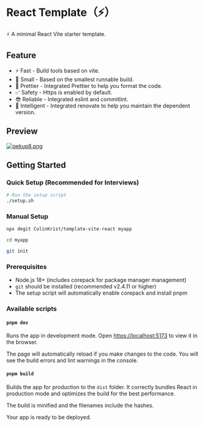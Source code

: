 # React Template（⚡️）

⚡️ A minimal React Vite starter template.

## Feature

- ⚡️ Fast - Build tools based on vite.
- 👻 Small - Based on the smallest runnable build.
- 💄 Prettier - Integrated Prettier to help you format the code.
- ✅ Safety - Https is enabled by default.
- 😎 Reliable - Integrated eslint and commitlint.
- 🤖 Intelligent - Integrated renovate to help you maintain the dependent version.

## Preview

[![qekup8.png](https://s1.ax1x.com/2022/03/20/qekup8.png)](https://imgtu.com/i/qekup8)

## Getting Started

### Quick Setup (Recommended for Interviews)

```bash
# Run the setup script
./setup.sh
```

### Manual Setup

```bash
npx degit ColinKrist/template-vite-react myapp

cd myapp

git init
```

### Prerequisites

- Node.js 18+ (includes corepack for package manager management)
- `git` should be installed (recommended v2.4.11 or higher)
- The setup script will automatically enable corepack and install pnpm

### Available scripts

#### `pnpm dev`

Runs the app in development mode.
Open <https://localhost:5173> to view it in the browser.

The page will automatically reload if you make changes to the code.
You will see the build errors and lint warnings in the console.

#### `pnpm build`

Builds the app for production to the `dist` folder.
It correctly bundles React in production mode and optimizes the build for the best performance.

The build is minified and the filenames include the hashes.

Your app is ready to be deployed.
